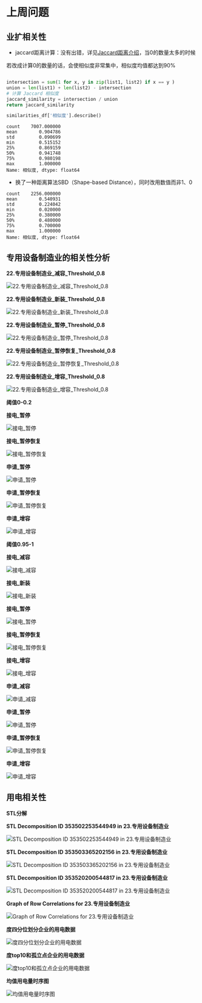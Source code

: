 # 上周问题

## 业扩相关性
- jaccard距离计算：没有出错，详见[Jaccard距离介绍](https://zhizhou-1.github.io/docs/#/Jaccard%E8%B7%9D%E7%A6%BB%E4%BB%8B%E7%BB%8D/Jaccard%E8%B7%9D%E7%A6%BB%E4%BB%8B%E7%BB%8D)，当0的数量太多的时候

若改成计算0的数量的话，会使相似度非常集中，相似度均值都达到90%

```python

intersection = sum(1 for x, y in zip(list1, list2) if x == y )
union = len(list1) + len(list2) - intersection
# 计算 Jaccard 相似度
jaccard_similarity = intersection / union
return jaccard_similarity

```

```python
similarities_df['相似度'].describe()
```

```
count    7007.000000
mean        0.904786
std         0.090699
min         0.515152
25%         0.869159
50%         0.941748
75%         0.980198
max         1.000000
Name: 相似度, dtype: float64
```


- 换了一种距离算法SBD（Shape-based Distance），同时改用数值而非1、0


```
count    2256.000000
mean        0.540931
std         0.224042
min         0.020000
25%         0.380000
50%         0.480000
75%         0.700000
max         1.000000
Name: 相似度, dtype: float64
```

## 专用设备制造业的相关性分析

**22.专用设备制造业_减容_Threshold_0.8**

![22.专用设备制造业_减容_Threshold_0.8](output/0712-企业业扩相关性/sbd/Similarity_Graph_23.专用设备制造业_减容_Threshold_0.8.jpg ":size=70%")

**22.专用设备制造业_新装_Threshold_0.8**

![22.专用设备制造业_新装_Threshold_0.8](output/0712-企业业扩相关性/sbd/Similarity_Graph_23.专用设备制造业_新装_Threshold_0.8.jpg ":size=70%")

**22.专用设备制造业_暂停_Threshold_0.8**

![22.专用设备制造业_暂停_Threshold_0.8](output/0712-企业业扩相关性/sbd/Similarity_Graph_23.专用设备制造业_暂停_Threshold_0.8.jpg ":size=70%")

**22.专用设备制造业_暂停恢复_Threshold_0.8**

![22.专用设备制造业_暂停恢复_Threshold_0.8](output/0712-企业业扩相关性/sbd/Similarity_Graph_23.专用设备制造业_暂停恢复_Threshold_0.8.jpg ":size=70%")

**22.专用设备制造业_增容_Threshold_0.8**

![22.专用设备制造业_增容_Threshold_0.8](output/0712-企业业扩相关性/sbd/Similarity_Graph_23.专用设备制造业_增容_Threshold_0.8.jpg ":size=70%")

**阈值0-0.2**

**接电_暂停**

![接电_暂停](output/0712-企业业扩相关性/sbd/threshold_0.00_0.20/接电_暂停.png ":size=70%")

**接电_暂停恢复**

![接电_暂停恢复](output/0712-企业业扩相关性/sbd/threshold_0.00_0.20/接电_暂停恢复.png ":size=70%")

**申请_暂停**

![申请_暂停](output/0712-企业业扩相关性/sbd/threshold_0.00_0.20/申请_暂停.png ":size=70%")

**申请_暂停恢复**

![申请_暂停恢复](output/0712-企业业扩相关性/sbd/threshold_0.00_0.20/申请_暂停恢复.png ":size=70%")

**申请_增容**

![申请_增容](output/0712-企业业扩相关性/sbd/threshold_0.00_0.20/申请_增容.png ":size=70%")

**阈值0.95-1**

**接电_减容**

![接电_减容](output/0712-企业业扩相关性/sbd/threshold_0.95_1.00/接电_减容.png ":size=70%")

**接电_新装**

![接电_新装](output/0712-企业业扩相关性/sbd/threshold_0.95_1.00/接电_新装.png ":size=70%")

**接电_暂停**

![接电_暂停](output/0712-企业业扩相关性/sbd/threshold_0.95_1.00/接电_暂停.png ":size=70%")

**接电_暂停恢复**

![接电_暂停恢复](output/0712-企业业扩相关性/sbd/threshold_0.95_1.00/接电_暂停恢复.png ":size=70%")

**接电_增容**

![接电_增容](output/0712-企业业扩相关性/sbd/threshold_0.95_1.00/接电_增容.png ":size=70%")

**申请_减容**

![申请_减容](output/0712-企业业扩相关性/sbd/threshold_0.95_1.00/申请_减容.png ":size=70%")

**申请_暂停**

![申请_暂停](output/0712-企业业扩相关性/sbd/threshold_0.95_1.00/申请_暂停.png ":size=70%")

**申请_暂停恢复**

![申请_暂停恢复](output/0712-企业业扩相关性/sbd/threshold_0.95_1.00/申请_暂停恢复.png ":size=70%")

**申请_增容**

![申请_增容](output/0712-企业业扩相关性/sbd/threshold_0.95_1.00/申请_增容.png ":size=70%")

## 用电相关性

**STL分解**

**STL Decomposition ID 353502253544949 in 23.专用设备制造业**

![STL Decomposition ID 353502253544949 in 23.专用设备制造业](output/0714-企业用电相关性/STL_Decomposition_ID_353502253544949_in_23.专用设备制造业.jpg ":size=70%")

**STL Decomposition ID 353503365202156 in 23.专用设备制造业**

![STL Decomposition ID 353503365202156 in 23.专用设备制造业](output/0714-企业用电相关性/STL_Decomposition_ID_353503365202156_in_23.专用设备制造业.jpg ":size=70%")

**STL Decomposition ID 353520200544817 in 23.专用设备制造业**

![STL Decomposition ID 353520200544817 in 23.专用设备制造业](output/0714-企业用电相关性/STL_Decomposition_ID_353520200544817_in_23.专用设备制造业.jpg ":size=70%")

**Graph of Row Correlations for 23.专用设备制造业**

![Graph of Row Correlations for 23.专用设备制造业](output/0714-企业用电相关性/Graph_of_Row_Correlations_for_23.专用设备制造业.jpg ":size=70%")

**度四分位划分企业的用电数据**

![度四分位划分企业的用电数据](output/0714-企业用电相关性/度四分位划分企业的用电数据.png ":size=70%")

**度top10和孤立点企业的用电数据**

![度top10和孤立点企业的用电数据](output/0714-企业用电相关性/度top10和孤立点企业的用电数据.png ":size=70%")

**均值用电量时序图**

![均值用电量时序图](output/0714-企业用电相关性/均值用电量时序图.png ":size=70%")


